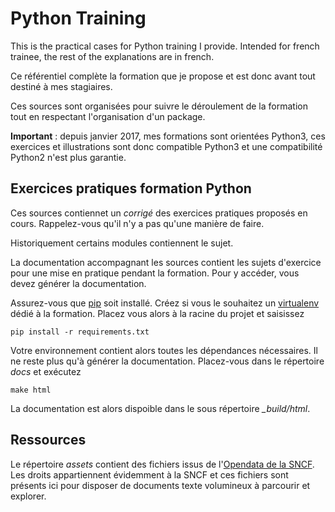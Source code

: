 # Python Training

This is the practical cases for Python training I provide. Intended for french
trainee, the rest of the explanations are in french.

Ce référentiel complète la formation que je propose et est donc avant tout
destiné à mes stagiaires. 

Ces sources sont organisées pour suivre le déroulement de la formation tout en
respectant l'organisation d'un package.

**Important** : depuis janvier 2017, mes formations sont orientées Python3, ces
exercices et illustrations sont donc compatible Python3 et une compatibilité
Python2 n'est plus garantie.  

## Exercices pratiques formation Python

Ces sources contiennet un *corrigé* des exercices pratiques proposés en cours.
Rappelez-vous qu'il n'y a pas qu'une manière de faire.

Historiquement certains modules contiennent le sujet.

La documentation accompagnant les sources contient les sujets d'exercice pour
une mise en pratique pendant la formation. Pour y accéder, vous devez générer
la documentation.
 
Assurez-vous que [pip](https://pypi.python.org/pypi/pip) soit installé. Créez
si vous le souhaitez un [virtualenv](https://virtualenv.pypa.io/en/stable/)
dédié à la formation. Placez vous alors à la racine du projet et saisissez

```
pip install -r requirements.txt
```

Votre environnement contient alors toutes les dépendances nécessaires. Il ne
reste plus qu'à générer la documentation. Placez-vous dans le répertoire *docs*
 et exécutez
 
```
make html
```

La documentation est alors dispoible dans le sous répertoire *_build/html*.

## Ressources

Le répertoire *assets* contient des fichiers issus de
l'[Opendata de la SNCF](https://data.sncf.com/). Les droits appartiennent
évidemment à la SNCF et ces fichiers sont présents ici pour disposer de documents
 texte volumineux à parcourir et explorer.
